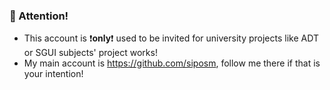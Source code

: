 ### :pushpin: Attention!
- This account is :exclamation:**only**:exclamation: used to be invited for university projects like ADT or SGUI subjects' project works!
- My main account is https://github.com/siposm, follow me there if that is your intention!

